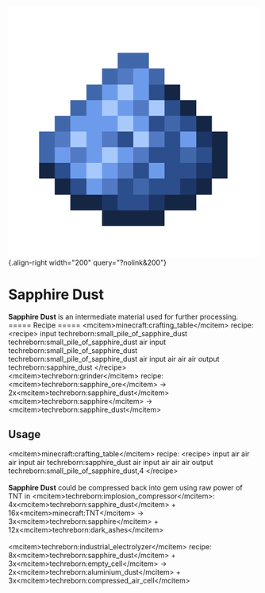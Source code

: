 ![Sapphire Dust](/media/mods/techreborn/sapphire_dust.png){.align-right width="200" query="?nolink&200"}

# Sapphire Dust

**Sapphire Dust** is an intermediate material used for further processing.\
===== Recipe ===== \<mcitem\>minecraft:crafting_table\</mcitem\> recipe: \<recipe\> input techreborn:small_pile_of_sapphire_dust techreborn:small_pile_of_sapphire_dust air input techreborn:small_pile_of_sapphire_dust techreborn:small_pile_of_sapphire_dust air input air air air output techreborn:sapphire_dust \</recipe\>\
\<mcitem\>techreborn:grinder\</mcitem\> recipe:\
\<mcitem\>techreborn:sapphire_ore\</mcitem\> -\> 2x\<mcitem\>techreborn:sapphire_dust\</mcitem\>\
\<mcitem\>techreborn:sapphire\</mcitem\> -\> \<mcitem\>techreborn:sapphire_dust\</mcitem\>

## Usage

\<mcitem\>minecraft:crafting_table\</mcitem\> recipe: \<recipe\> input air air air input air techreborn:sapphire_dust air input air air air output techreborn:small_pile_of_sapphire_dust,4 \</recipe\>\
\
**Sapphire Dust** could be compressed back into gem using raw power of TNT in \<mcitem\>techreborn:implosion_compressor\</mcitem\>:\
4x\<mcitem\>techreborn:sapphire_dust\</mcitem\> + 16x\<mcitem\>minecraft:TNT\</mcitem\> -\> 3x\<mcitem\>techreborn:sapphire\</mcitem\> + 12x\<mcitem\>techreborn:dark_ashes\</mcitem\>\
\
\<mcitem\>techreborn:industrial_electrolyzer\</mcitem\> recipe:\
8x\<mcitem\>techreborn:sapphire_dust\</mcitem\> + 3x\<mcitem\>techreborn:empty_cell\</mcitem\> -\> 2x\<mcitem\>techreborn:aluminium_dust\</mcitem\> + 3x\<mcitem\>techreborn:compressed_air_cell\</mcitem\>
